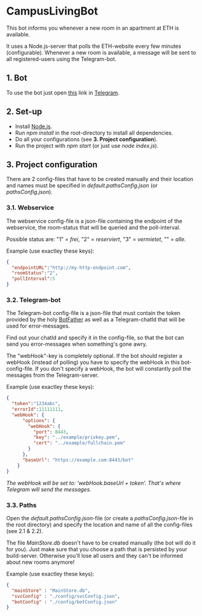 # CampusLivingBot
This bot informs you whenever a new room in an apartment at ETH is available.

It uses a Node.js-server that polls the ETH-website every few minutes (configurable).
Whenever a new room is available, a message will be sent to all registered-users using the Telegram-bot.

## 1. Bot
To use the bot just open [this](https://t.me/CampusLivingBot) link in [Telegram](https://telegram.org).

## 2. Set-up
- Install [Node.js](https://nodejs.org/).
- Run *npm install* in the root-directory to install all dependencies.
- Do all your configurations (see **3. Project configuration**).
- Run the project with *npm start* (or just use *node index.js*).

## 3. Project configuration
There are 2 config-files that have to be created manually and their location and names must be specified in *default.pathsConfig.json* (or *pathsConfig.json*).
### 3.1. Webservice
The webservice config-file is a json-file containing the endpoint of the webservice, the room-status that will be queried and the poll-interval.

Possible status are: "1" = *frei*, "2" = *reserviert*, "3" = *vermietet*, "" = *alle*.

Example (use exactley these keys):
```json
{
  "endpointURL":"http://my-http-endpoint.com",
  "roomStatus":"2",
  "pollInterval":5
}
```
### 3.2. Telegram-bot
The Telegram-bot config-file is a json-file that must contain the token provided by the holy [BotFather](https://t.me/BotFather) as well as a Telegram-chatId that will be used for error-messages.

Find out your chatId and specify it in the config-file, so that the bot can send you error-messages when something's gone awry.

The "webHook"-key is completely optional. If the bot should register a webHook (instead of polling) you have to specify the webHook in this bot-config-file. If you don't specify a webHook,
the bot will constantly poll the messages from the Telegram-server.

Example (use exactley these keys):
```json
{
  "token":"1234abc",
  "errorId":11111111,
  "webHook": {
      "options": {
        "webHook": {
          "port": 8443,
          "key": "../example/privkey.pem",
          "cert": "../example/fullchain.pem"
        }
      },
      "baseUrl": "https://example.com:8443/bot"
    }
}
```
*The webHook will be set to: 'webHook.baseUrl + token'. That's where Telegram will send the messages.*
### 3.3. Paths
Open the *default.pathsConfig.json*-file (or create a *pathsConfig.json*-file in the root directory) and specify the location and name of all the config-files (see 2.1 & 2.2).

The file *MainStore.db* doesn't have to be created manually (the bot will do it for you). Just make sure that you choose a path that is persisted by your build-server.
Otherwise you'll lose all users and they can't be informed about new rooms anymore!

Example (use exactley these keys):
```json
{
  "mainStore" : "MainStore.db",
  "svcConfig" : "./config/svcConfig.json",
  "botConfig" : "./config/botConfig.json"
}
```
